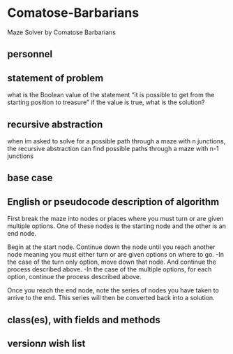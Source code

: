 # Comatose-Barbarians
Maze Solver by Comatose Barbarians 

## personnel
## statement of problem
what is the Boolean value of the statement “it is possible to get from the starting
position to treasure”
if the value is true, what is the solution?
## recursive abstraction
when im asked to solve for a possible path through a maze with n junctions, the recursive abstraction can find possible paths through a maze with n-1 junctions
## base case
## English or pseudocode description of algorithm
First break the maze into nodes or places where you must turn or are given multiple options. One of these nodes is the starting node and the other is an end node. 

Begin at the start node. Continue down the node until you reach another node meaning you must either turn or are given options on where to go. 
-In the case of the turn only option, move down that node. And continue the process described above.
-In the case of the multiple options, for each option, continue the process described above.

Once you reach the end node, note the series of nodes you have taken to arrive to the end.
This series will then be converted back into a solution.
## class(es), with fields and methods
## version*n* wish list
